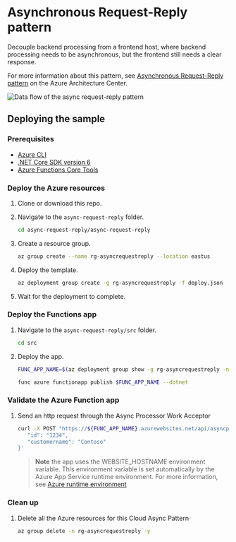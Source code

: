 # Asynchronous Request-Reply pattern

Decouple backend processing from a frontend host, where backend processing needs to be asynchronous, but the frontend still needs a clear response. 

For more information about this pattern, see [Asynchronous Request-Reply pattern](https://docs.microsoft.com/azure/architecture/patterns/async-request-reply) on the Azure Architecture Center.

![Data flow of the async request-reply pattern](https://docs.microsoft.com/en-us/azure/architecture/patterns/_images/async-request-fn.png)

## Deploying the sample

### Prerequisites

- [Azure CLI](https://docs.microsoft.com/cli/azure/install-azure-cli?view=azure-cli-latest)
- [.NET Core SDK version 6](https://dotnet.microsoft.com/en-us/download)
- [Azure Functions Core Tools](https://docs.microsoft.com/azure/azure-functions/functions-run-local#v4)

### Deploy the Azure resources

1. Clone or download this repo.

2. Navigate to the `async-request-reply` folder.

    ```bash
    cd async-request-reply/async-request-reply
    ```

3. Create a resource group.

    ```bash
    az group create --name rg-asyncrequestreply --location eastus
    ```

4. Deploy the template.

    ```bash
    az deployment group create -g rg-asyncrequestreply -f deploy.json
    ```

5. Wait for the deployment to complete.

### Deploy the Functions app

1. Navigate to the `async-request-reply/src` folder.

    ```bash
    cd src
    ```

2. Deploy the app.

    ```bash
    FUNC_APP_NAME=$(az deployment group show -g rg-asyncrequestreply -n deploy --query properties.outputs.functionAppName.value -o tsv)

    func azure functionapp publish $FUNC_APP_NAME --dotnet
    ```

### Validate the Azure Function app

1. Send an http request through the Async Processor Work Acceptor

   ```bash
   curl -X POST "https://${FUNC_APP_NAME}.azurewebsites.net/api/asyncprocessingworkacceptor" --header 'Content-Type: application/json' --header 'Accept: application/json' -k -i -d '{
      "id": "1234",
      "customername": "Contoso"
   }'
   ```

   > **Note** the app uses the WEBSITE_HOSTNAME environment variable. This environment variable is set automatically by the Azure App Service runtime environment. For more information, see [Azure runtime environment](https.://github.com/projectkudu/kudu/wiki/Azure-runtime-environment)

### Clean up

1. Delete all the Azure resources for this Cloud Async Pattern
   ```bash
   az group delete -n rg-asyncrequestreply -y
   ```
